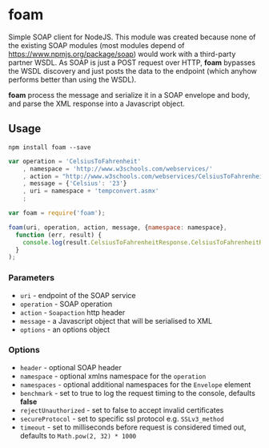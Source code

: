 # foam

Simple SOAP client for NodeJS.
This module was created because none of the existing SOAP modules (most modules depend of https://www.npmjs.org/package/soap)
would work with a third-party partner WSDL. As SOAP is just a POST request over HTTP, **foam** bypasses the WSDL
discovery and just posts the data to the endpoint (which anyhow performs better than using the WSDL).

**foam** process the message and serialize it in a SOAP envelope and body, and parse the XML response into
a Javascript object.

## Usage

    npm install foam --save

```js
var operation = 'CelsiusToFahrenheit'
    , namespace = 'http://www.w3schools.com/webservices/'
    , action = "http://www.w3schools.com/webservices/CelsiusToFahrenheit"
    , message = {'Celsius': '23'}
    , uri = namespace + 'tempconvert.asmx'
    ;

var foam = require('foam');

foam(uri, operation, action, message, {namespace: namespace},
  function (err, result) {
    console.log(result.CelsiusToFahrenheitResponse.CelsiusToFahrenheitResult);
  }
);
```

### Parameters

- `uri` - endpoint of the SOAP service
- `operation` - SOAP operation
- `action` - `Soapaction` http header
- `message` - a Javascript object that will be serialised to XML
- `options` - an options object

### Options

- `header` - optional SOAP header
- `namespace` - optional xmlns namespace for the `operation`
- `namespaces` - optional additional namespaces for the `Envelope` element
- `benchmark` - set to true to log the request timing to the console, defaults **false**
- `rejectUnauthorized` - set to false to accept invalid certificates
- `secureProtocol` - set to specific ssl protocol e.g. `SSLv3_method`
- `timeout` - set to milliseconds before request is considered timed out, defaults to `Math.pow(2, 32) * 1000`
